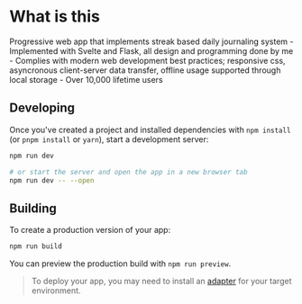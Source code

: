 # What is this

Progressive web app that implements streak based daily journaling system
    - Implemented with Svelte and Flask, all design and programming done by me
    - Complies with modern web development best practices; responsive css, asyncronous client-server data transfer, offline usage supported through local storage
    - Over 10,000 lifetime users

## Developing

Once you've created a project and installed dependencies with `npm install` (or `pnpm install` or `yarn`), start a development server:

```bash
npm run dev

# or start the server and open the app in a new browser tab
npm run dev -- --open
```

## Building

To create a production version of your app:

```bash
npm run build
```

You can preview the production build with `npm run preview`.

> To deploy your app, you may need to install an [adapter](https://kit.svelte.dev/docs/adapters) for your target environment.

